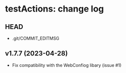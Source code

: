testActions: change log
=======================

HEAD
----
* .git/COMMIT_EDITMSG

v1.7.7 (2023-04-28)
------

* Fix compatibility with the WebConfiog libary (issue #1)
